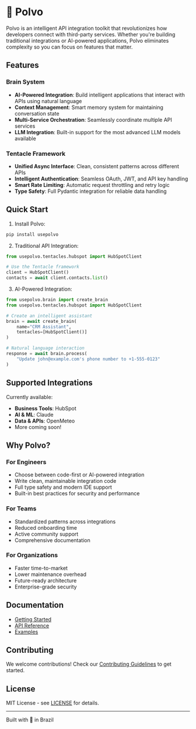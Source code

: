 # 🐙 Polvo

Polvo is an intelligent API integration toolkit that revolutionizes how developers connect with third-party services. Whether you're building traditional integrations or AI-powered applications, Polvo eliminates complexity so you can focus on features that matter.

## Features

### Brain System
- **AI-Powered Integration**: Build intelligent applications that interact with APIs using natural language
- **Context Management**: Smart memory system for maintaining conversation state
- **Multi-Service Orchestration**: Seamlessly coordinate multiple API services
- **LLM Integration**: Built-in support for the most advanced LLM models available

### Tentacle Framework
- **Unified Async Interface**: Clean, consistent patterns across different APIs
- **Intelligent Authentication**: Seamless OAuth, JWT, and API key handling
- **Smart Rate Limiting**: Automatic request throttling and retry logic
- **Type Safety**: Full Pydantic integration for reliable data handling

## Quick Start

1. Install Polvo:
```bash
pip install usepolvo
```

2. Traditional API Integration:
```python
from usepolvo.tentacles.hubspot import HubSpotClient

# Use the Tentacle framework
client = HubSpotClient()
contacts = await client.contacts.list()
```

3. AI-Powered Integration:
```python
from usepolvo.brain import create_brain
from usepolvo.tentacles.hubspot import HubSpotClient

# Create an intelligent assistant
brain = await create_brain(
    name="CRM Assistant",
    tentacles=[HubSpotClient()]
)

# Natural language interaction
response = await brain.process(
    "Update john@example.com's phone number to +1-555-0123"
)
```

## Supported Integrations

Currently available:
- **Business Tools**: HubSpot
- **AI & ML**: Claude
- **Data & APIs**: OpenMeteo
- More coming soon!

## Why Polvo?

### For Engineers
- Choose between code-first or AI-powered integration
- Write clean, maintainable integration code
- Full type safety and modern IDE support
- Built-in best practices for security and performance

### For Teams
- Standardized patterns across integrations
- Reduced onboarding time
- Active community support
- Comprehensive documentation

### For Organizations
- Faster time-to-market
- Lower maintenance overhead
- Future-ready architecture
- Enterprise-grade security

## Documentation

- [Getting Started](https://docs.usepolvo.com)
- [API Reference](https://docs.usepolvo.com/api)
- [Examples](https://github.com/usepolvo/examples)

## Contributing

We welcome contributions! Check our [Contributing Guidelines](CONTRIBUTING.md) to get started.

## License

MIT License - see [LICENSE](LICENSE) for details.

---

Built with 💜 in Brazil
